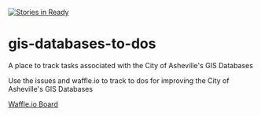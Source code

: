 [![Stories in Ready](https://badge.waffle.io/cityofasheville/gis-databases-to-dos.png?label=ready&title=Ready)](https://waffle.io/cityofasheville/gis-databases-to-dos)
# gis-databases-to-dos
A place to track tasks associated with the City of Asheville's GIS Databases

Use the issues and waffle.io to track to dos for improving the City of Asheville's GIS Databases

[Waffle.io Board](https://waffle.io/cityofasheville/gis-databases-to-dos)
